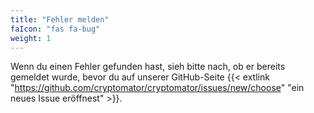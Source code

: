 ```yaml
---
title: "Fehler melden"
faIcon: "fas fa-bug"
weight: 1
---
```


Wenn du einen Fehler gefunden hast, sieh bitte nach, ob er bereits gemeldet wurde, bevor du auf unserer GitHub-Seite {{< extlink "https://github.com/cryptomator/cryptomator/issues/new/choose" "ein neues Issue eröffnest" >}}.

